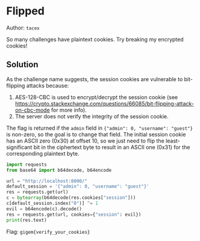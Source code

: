 # Flipped

Author: `tacex`

So many challenges have plaintext cookies. Try breaking my encrypted cookies!

## Solution

As the challenge name suggests, the session cookies are vulnerable to bit-flipping attacks because:

1. AES-128-CBC is used to encrypt/decrypt the session cookie (see https://crypto.stackexchange.com/questions/66085/bit-flipping-attack-on-cbc-mode for more info).
2. The server does not verify the integrity of the session cookie.

The flag is returned if the `admin` field in `{"admin": 0, "username": "guest"}` is non-zero, so the goal is to change that field. The initial session cookie has an ASCII zero (0x30) at offset 10, so we just need to flip the least-significant bit in the ciphertext byte to result in an ASCII one (0x31) for the corresponding plaintext byte.

```py
import requests
from base64 import b64decode, b64encode

url = "http://localhost:8000/"
default_session = '{"admin": 0, "username": "guest"}'
res = requests.get(url)
c = bytearray(b64decode(res.cookies["session"]))
c[default_session.index("0")] ^= 1
evil = b64encode(c).decode()
res = requests.get(url, cookies={"session": evil})
print(res.text)
```

Flag: `gigem{verify_your_cookies}`
